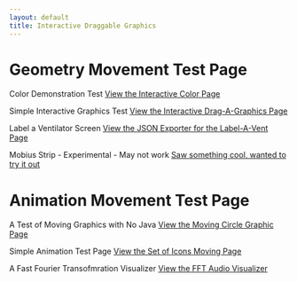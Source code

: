 ```yaml
---
layout: default
title: Interactive Draggable Graphics
---
```


# Geometry Movement Test Page

Color Demonstration Test
[View the Interactive Color Page](/info/interactive/color.html)

Simple Interactive Graphics Test
[View the Interactive Drag-A-Graphics Page](/info/graphics/graphics.html)

Label a Ventilator Screen
[View the JSON Exporter for the Label-A-Vent Page](/info/graphics/graphics2.html)

Mobius Strip - Experimental - May not work
[Saw something cool, wanted to try it out](/info/graphics/graphics3.html)

# Animation Movement Test Page

A Test of Moving Graphics with No Java
[View the Moving Circle Graphic Page](/info/graphics/nojavagraphics.html)

Simple Animation Test Page
[View the Set of Icons Moving Page](/info/graphics/shapes-demo.html)

A Fast Fourier Transofmration Visualizer
[View the FFT Audio Visualizer](/info/graphics/FFT1.html)
